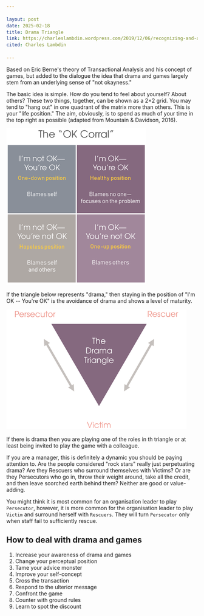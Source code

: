 ```yaml
---

layout: post
date: 2025-02-18
title: Drama Triangle
link: https://charleslambdin.wordpress.com/2019/12/06/recognizing-and-avoiding-drama-at-work-and-in-life/
cited: Charles Lambdin

---
```


Based on Eric Berne's theory of Transactional Analysis and his concept of games, but added to the dialogue the idea that drama and games largely stem from an underlying sense of "not okayness."
    
The basic idea is simple. How do you tend to feel about yourself? About others? These two things, together, can be shown as a 2×2 grid. You may tend to "hang out" in one quadrant of the matrix more than others. This is your "life position." The aim, obviously, is to spend as much of your time in the top right as possible (adapted from Mountain & Davidson, 2016).
    
![ok not ok](/images/ok-not-ok.png)
    
If the triangle below represents "drama," then staying in the position of "I'm OK -- You're OK" is the avoidance of drama and shows a level of maturity.
    
![drama triangle](/images/drama-triangle.png)
    
If there is drama then you are playing one of the roles in th triangle or at least being invited to play the game with a colleague.
    
If you are a manager, this is definitely a dynamic you should be paying attention to. Are the people considered "rock stars" really just perpetuating drama? Are they Rescuers who surround themselves with Victims? Or are they Persecutors who go in, throw their weight around, take all the credit, and then leave scorched earth behind them? Neither are good or value-adding.
    
You might think it is most common for an organisation leader to play `Persecutor`, however, it is more common for the organisation leader to play `Victim` and surround herself with `Rescuers`. They will turn `Persecutor` only when staff fail to sufficiently rescue.
    
## How to deal with drama and games
    
1. Increase your awareness of drama and games
2. Change your perceptual position
3. Tame your advice monster
4. Improve your self-concept
5. Cross the transaction
6. Respond to the ulterior message
7. Confront the game
8. Counter with ground rules
9. Learn to spot the discount